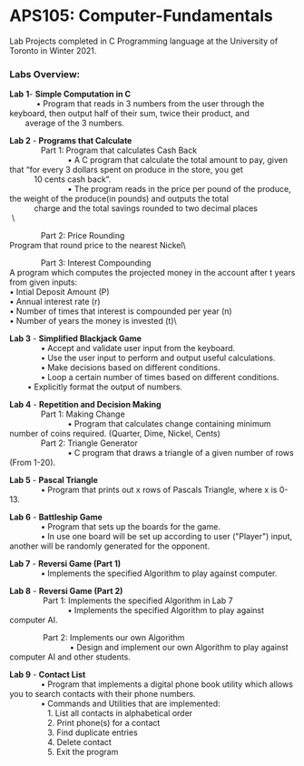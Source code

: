 # APS105: Computer-Fundamentals
Lab Projects completed in C Programming language at the University of Toronto in Winter 2021.

### **Labs Overview:**
**Lab** **1**- **Simple Computation in C**\
&nbsp; &nbsp; &nbsp; &nbsp; &nbsp; &nbsp; • Program that reads in 3 numbers from the user through the keyboard, then output half of their sum, twice their product, and &nbsp; &nbsp; &nbsp; &nbsp; &nbsp; &nbsp; &nbsp; &nbsp; &nbsp; &nbsp; &nbsp; &nbsp; &nbsp; &nbsp;average of the 3 numbers.


**Lab 2** - **Programs that Calculate**\
&nbsp; &nbsp; &nbsp; &nbsp; &nbsp; &nbsp; &nbsp; Part 1: Program that calculates Cash Back\
&nbsp; &nbsp; &nbsp; &nbsp; &nbsp; &nbsp; &nbsp; &nbsp; &nbsp; &nbsp; &nbsp; &nbsp; &nbsp; • A C program that calculate the total amount to pay, given that “for every 3 dollars spent on produce in the store, you get &nbsp; &nbsp; &nbsp; &nbsp; &nbsp; &nbsp; &nbsp; &nbsp;&nbsp; &nbsp; &nbsp; &nbsp; &nbsp; &nbsp; &nbsp; &nbsp;&nbsp; &nbsp; 10 cents cash back”.\
&nbsp; &nbsp; &nbsp; &nbsp; &nbsp; &nbsp; &nbsp; &nbsp; &nbsp; &nbsp; &nbsp; &nbsp; &nbsp; • The program reads in the price per pound of the produce, the weight of the produce(in pounds) and outputs the total &nbsp; &nbsp; &nbsp; &nbsp; &nbsp; &nbsp; &nbsp; &nbsp; &nbsp; &nbsp; &nbsp; &nbsp; &nbsp; &nbsp; &nbsp; &nbsp; &nbsp; &nbsp; &nbsp; &nbsp;charge and the total savings rounded to two decimal places
&nbsp; &nbsp; &nbsp; &nbsp; &nbsp; &nbsp; &nbsp; &nbsp;\

&nbsp; &nbsp; &nbsp; &nbsp; &nbsp; &nbsp; &nbsp; Part 2: Price Rounding\
Program that round price to the nearest Nickel\

&nbsp; &nbsp; &nbsp; &nbsp; &nbsp; &nbsp; &nbsp; Part 3: Interest Compounding\
A program which computes the projected money in the account after t years from given inputs:\
• Intial Deposit Amount (P)\
• Annual interest rate (r)\
• Number of times that interest is compounded per year (n)\
• Number of years the money is invested (t)\




**Lab 3** - **Simplified Blackjack Game**\
&nbsp; &nbsp; &nbsp; &nbsp; &nbsp; &nbsp; &nbsp; • Accept and validate user input from the keyboard.\
&nbsp; &nbsp; &nbsp; &nbsp; &nbsp; &nbsp; &nbsp; • Use the user input to perform and output useful calculations.\
&nbsp; &nbsp; &nbsp; &nbsp; &nbsp; &nbsp; &nbsp; • Make decisions based on different conditions.\
&nbsp; &nbsp; &nbsp; &nbsp; &nbsp; &nbsp; &nbsp; • Loop a certain number of times based on different conditions.
&nbsp; &nbsp; &nbsp; &nbsp; &nbsp; &nbsp; &nbsp; • Explicitly format the output of numbers.


**Lab 4** - **Repetition and Decision Making**\
&nbsp; &nbsp; &nbsp; &nbsp; &nbsp; &nbsp; &nbsp; Part 1: Making Change\
&nbsp; &nbsp; &nbsp; &nbsp; &nbsp; &nbsp; &nbsp; &nbsp; &nbsp; &nbsp; &nbsp; &nbsp; &nbsp; • Program that calculates change containing minimum number of coins required. (Quarter, Dime, Nickel, Cents)\
&nbsp; &nbsp; &nbsp; &nbsp; &nbsp; &nbsp; &nbsp; Part 2: Triangle Generator\
&nbsp; &nbsp; &nbsp; &nbsp; &nbsp; &nbsp; &nbsp; &nbsp; &nbsp; &nbsp; &nbsp; &nbsp; &nbsp; • C program that draws a triangle of a given number of rows (From 1-20).
       
       
**Lab 5** - **Pascal Triangle**\
&nbsp; &nbsp; &nbsp; &nbsp; &nbsp; &nbsp; &nbsp; • Program that prints out x rows of Pascals Triangle, where x is 0-13.


**Lab 6** - **Battleship Game**\
&nbsp; &nbsp; &nbsp; &nbsp; &nbsp; &nbsp; &nbsp; • Program that sets up the boards for the game.\
&nbsp; &nbsp; &nbsp; &nbsp; &nbsp; &nbsp; &nbsp; • In use one board will be set up according to user ("Player") input, another will be randomly generated for the opponent.


**Lab 7** - **Reversi Game (Part 1)**\
&nbsp; &nbsp; &nbsp; &nbsp; &nbsp; &nbsp; &nbsp; • Implements the specified Algorithm to play against computer.


**Lab 8** - **Reversi Game (Part 2)**\
&nbsp; &nbsp; &nbsp; &nbsp; &nbsp; &nbsp; &nbsp; &nbsp;Part 1: Implements the specified Algorithm in Lab 7\
&nbsp; &nbsp; &nbsp; &nbsp; &nbsp; &nbsp; &nbsp; &nbsp; &nbsp; &nbsp; &nbsp; &nbsp; &nbsp; • Implements the specified Algorithm to play against computer AI.

&nbsp; &nbsp; &nbsp; &nbsp; &nbsp; &nbsp; &nbsp; &nbsp;Part 2: Implements our own Algorithm\
&nbsp; &nbsp; &nbsp; &nbsp; &nbsp; &nbsp; &nbsp; &nbsp; &nbsp; &nbsp; &nbsp; &nbsp; &nbsp; &nbsp;• Design and implement our own Algorithm to play against computer AI and other students.
      
      
**Lab 9** - **Contact List**\
&nbsp; &nbsp; &nbsp; &nbsp; &nbsp; &nbsp; &nbsp; • Program that implements a digital phone book utility which allows you to search contacts with their phone numbers.\
&nbsp; &nbsp; &nbsp; &nbsp; &nbsp; &nbsp; &nbsp; • Commands and Utilities that are implemented:\
&nbsp; &nbsp; &nbsp; &nbsp; &nbsp; &nbsp; &nbsp; &nbsp; &nbsp;1. List all contacts in alphabetical order\
&nbsp; &nbsp; &nbsp; &nbsp; &nbsp; &nbsp; &nbsp; &nbsp; &nbsp;2. Print phone(s) for a contact\
&nbsp; &nbsp; &nbsp; &nbsp; &nbsp; &nbsp; &nbsp; &nbsp; &nbsp;3. Find duplicate entries\
&nbsp; &nbsp; &nbsp; &nbsp; &nbsp; &nbsp; &nbsp; &nbsp; &nbsp;4. Delete contact\
&nbsp; &nbsp; &nbsp; &nbsp; &nbsp; &nbsp; &nbsp; &nbsp; &nbsp;5. Exit the program


